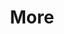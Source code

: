 ---
layout: page
title: More
nav: true
nav_order: 6
dropdown: true
children: 
    - title: Projects
      permalink: /projects/
    - title: divider
    - title: Blog
      permalink: /blog/
    - title: divider
    - title: Code
      permalink: /repositories/

---